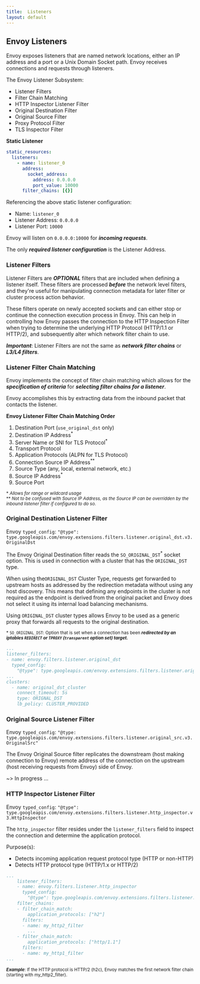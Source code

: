 ```yaml
---
title:  Listeners
layout: default
---
```

## Envoy Listeners

Envoy exposes listeners that are named network locations, either an IP address and a port or a
Unix Domain Socket path. Envoy receives connections and requests through listeners.

The Envoy Listener Subsystem:
* Listener Filters
* Filter Chain Matching
* HTTP Inspector Listener Filter
* Original Destination Filter
* Original Source Filter
* Proxy Protocol Filter
* TLS Inspector Filter

**Static Listener**

```yaml
static_resources:
  listeners:
    - name: listener_0
      address:
        socket_address:
          address: 0.0.0.0
          port_value: 10000
      filter_chains: [{}]
```

Referencing the above static listener configuration:
* Name: `listener_0`
* Listener Address: `0.0.0.0`
* Listener Port: `10000`

Envoy will listen on `0.0.0.0:10000` for **_incoming requests_**.

The only **_required listener configuration_** is the Listener Address.

### Listener Filters

Listener Filters are **_OPTIONAL_** filters that are included when defining a listener itself.
These filters are processed **_before_** the network level filters, and they're useful for manipulating
connection metadata for later filter or cluster process action behavior.

These filters operate on newly accepted sockets and can either stop or continue the connection execution process
in Envoy. This can help in controlling how Envoy passes the connection to the HTTP Inspection Filter when trying
to determine the underlying HTTP Protocol (HTTP/1.1 or HTTP/2), and subsequently alter which network
filter chain to use.

**_Important_**: Listener Filters are not the same as **_network filter chains_** or **_L3/L4 filters_**.

### Listener Filter Chain Matching

Envoy implements the concept of filter chain matching which allows for the **_specification of criteria_** for
**_selecting filter chains for a listener_**.

Envoy accomplishes this by extracting data from the inbound packet that contacts the listener.

**Envoy Listener Filter Chain Matching Order**
1. Destination Port (`use_original_dst` only)
2. Destination IP Address<sup>*<sup>
3. Server Name or SNI for TLS Protocol<sup>*<sup>
4. Transport Protocol
5. Application Protocols (ALPN for TLS Protocol)
6. Connection Source IP Address<sup>**</sup>
7. Source Type (any, local, external network, etc.)
8. Source IP Address<sup>*<sup>
9. Source Port

<sup>* _Allows for range or wildcard usage_</sup><br/>
<sup>** _Not to be confused with Source IP Address, as the Source IP can be overridden by the inbound listener filter if configured to do so._</sup>


### Original Destination Listener Filter

Envoy `typed_config`: `"@type": type.googleapis.com/envoy.extensions.filters.listener.original_dst.v3.OriginalDst`

The Envoy Original Destination filter reads the `SO_ORIGINAL_DST`<sup>*</sup> socket option. This is used
in connection with a cluster that has the `ORIGINAL_DST` type.

When using the`ORIGINAL_DST` Cluster Type, requests get forwarded to upstream hosts as addressed by
the redirection metadata without using any host discovery. This means that defining any endpoints in the
cluster is not required as the endpoint is derived from the original packet and Envoy does not select
it using its internal load balancing mechanisms.

Using `ORIGINAL_DST` cluster types allows Envoy to be used as a generic proxy that forwards all requests to the original
destination.

<sub>* `SO_ORIGINAL_DST`: Option that is set when a connection has been **_redirected by an iptables `REDIRECT` or `TPROXY` (`transparent` option set) target._**</sub>

```yaml
...
listener_filters:
- name: envoy.filters.listener.original_dst
  typed_config:
    "@type": type.googleapis.com/envoy.extensions.filters.listener.original_dst.v3.OriginalDst
...
clusters:
  - name: original_dst_cluster
    connect_timeout: 5s
    type: ORIGNAL_DST
    lb_policy: CLUSTER_PROVIDED
```

### Original Source Listener Filter

Envoy `typed_config`: `"@type: type.googleapis.com/envoy.extensions.filters.listener.original_src.v3.OriginalSrc"`

The Envoy Original Source filter replicates the downstream (host making connection to Envoy) remote address of the connection
on the upstream (host receiving requests from Envoy) side of Envoy.

~> In progress ...


### HTTP Inspector Listener Filter

Envoy `typed_config`: `"@type": type.googleapis.com/envoy.extensions.filters.listener.http_inspector.v3.HttpInspector `

The `http_inspector` filter resides under the `listener_filters` field to inspect the connection and determine the
application protocol.

Purpose(s):
* Detects incoming application request protocol type (HTTP or non-HTTP)
* Detects HTTP protocol type (HTTP/1.x or HTTP/2)

```yaml
...
    listener_filters:
    - name: envoy.filters.listener.http_inspector
      typed_config:
        "@type": type.googleapis.com/envoy.extensions.filters.listener.http_inspector.v3.HttpInspector
    filter_chains:
    - filter_chain_match:
        application_protocols: ["h2"]
      filters:
      - name: my_http2_filter
        ... 
    - filter_chain_match:
        application_protocols: ["http/1.1"]
      filters:
      - name: my_http1_filter
...
```
<sub>**_Example_**: If the HTTP protocol is HTTP/2 (h2c), Envoy matches the first network filter chain (starting with my_http2_filter).</sub>